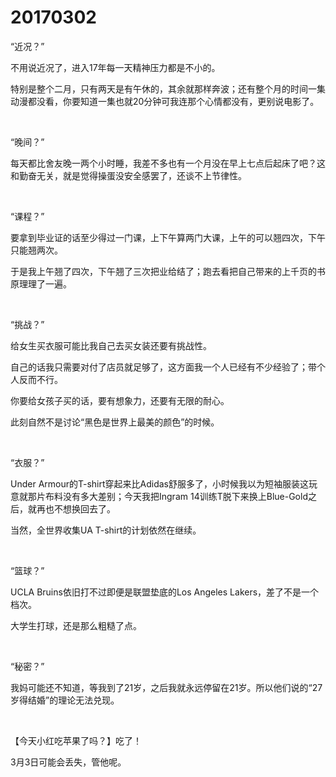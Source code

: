 # 20170302

“近况？”

不用说近况了，进入17年每一天精神压力都是不小的。

特别是整个二月，只有两天是有午休的，其余就那样奔波；还有整个月的时间一集动漫都没看，你要知道一集也就20分钟可我连那个心情都没有，更别说电影了。

<br/>

“晚间？”

每天都比舍友晚一两个小时睡，我差不多也有一个月没在早上七点后起床了吧？这和勤奋无关，就是觉得操蛋没安全感罢了，还谈不上节律性。

<br/>

“课程？”

要拿到毕业证的话至少得过一门课，上下午算两门大课，上午的可以翘四次，下午只能翘两次。

于是我上午翘了四次，下午翘了三次把业给结了；跑去看把自己带来的上千页的书原理理了一遍。

<br/>

“挑战？”

给女生买衣服可能比我自己去买女装还要有挑战性。

自己的话我只需要对付了店员就足够了，这方面我一个人已经有不少经验了；带个人反而不行。

你要给女孩子买的话，要有想象力，还要有无限的耐心。

此刻自然不是讨论“黑色是世界上最美的颜色”的时候。

<br/>

“衣服？”

Under Armour的T-shirt穿起来比Adidas舒服多了，小时候我以为短袖服装这玩意就那片布料没有多大差别；今天我把Ingram 14训练T脱下来换上Blue-Gold之后，就再也不想换回去了。

当然，全世界收集UA T-shirt的计划依然在继续。

<br/>

“篮球？”

UCLA Bruins依旧打不过即便是联盟垫底的Los Angeles Lakers，差了不是一个档次。

大学生打球，还是那么粗糙了点。

<br/>

“秘密？”

我妈可能还不知道，等我到了21岁，之后我就永远停留在21岁。所以他们说的“27岁得结婚”的理论无法兑现。

<br/>

【今天小红吃苹果了吗？】吃了！

3月3日可能会丢失，管他呢。